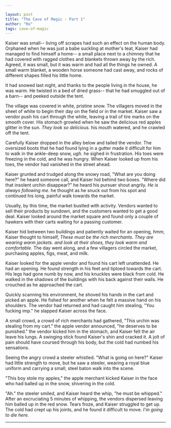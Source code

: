 ```yaml
---

layout: post
title: "The Cave of Magic - Part 1" 
author: "Ro"
tags: cave-of-magic
---
```


<!--  

Prompt: 
    [WP] you finally tracked down the source of all magic into a cave in the middle of the desert when you get to it to your suprise you see two Angels
Premise:
    Earth is a small island in the vast ocean of universe. At the very center is a desert that No man has ever crossed. At the Center of the Desert is the Cave. Cave is at the center of the World
Character:
    Angels:
        Female: Viata, Angel of Life
        Male: Moarte, Angel of Death
        Human: Kaiser - Ascends to God King of the Erdenia  
Setting:
    Anitquity
Goals:
    Intriquing world for further stories
Plot:
    Part 1:
        Kaiser Hardship
            Kaiser lives on roof of a building near the chimney stack to keep himself warm. He's poor and hungry One day when he is in the market and is trying to steal an apple from a vendor he's caught by the local law enforcement-- the "Cool name" and is whipped till he's bloody.
    Part 2:
        Kaiser sets to find the source of magic
            Kaiser has become more adapt at stealing. He's become an assassin. One day his target dodges him by using magic and Kaiser is shocked to see it.
He leaves and investigates. sneaks around and hears the Councilors are not happy about the new Mage who dominates their every conversation. Kaiser decides he wants to learn magic and sets out in search of Magic.
    Part 3:
        Kaiser finds The Cave of Magic. 
            Inside he sees two angels pinned to the wall of cave, their blood slowly dripping into a small chalice. He's thirsty and to quench it he drinks from the chalice of blood. He feels invigorated and talks to the angels. Who explain that they've been held against the will so that the "Mage Organization can create more mages." They beg him to set them free. Instead Kaiser rationalizes that he drinking their blood makes mages. He could potentially eat their heart, the source of all blood. So kills them and eats their hearts.
    Part 4:
        Kaiser ascends to the become the God King
            Kaiser has amassed a large army and today he proclaims himself as God King and ascends the Throne of Erdenia        
-->

Kaiser was small-- living off scrapes had such an effect on the human body. Orphaned when he was just a babe suckling at mother's teat, Kaiser had managed to find himself a home-- a small place next to a chimney that he had covered with ragged clothes and blankets thrown away by the rich. Agreed, it was small, but it was warm and had all the things he owned. A small warm blanket, a wooden horse someone had cast away, and rocks of different shapes filled his little home.

It had snowed last night, and thanks to the people living in the house, he was warm. He twisted in a bed of dried grass-- that he had smuggled out of a barn-- and peeked outside the tent. 

The village was covered in white, pristine snow. The villagers moved in the sheet of white to begin their day on the field or in the market. Kaiser saw a vendor push his cart through the white, leaving a trail of tire marks on the smooth cover. His stomach growled when he saw the delicious red apples glitter in the sun. *They look so delicious.* his mouth watered, and he crawled off the tent.

Carefully Kaiser dropped in the alley below and tailed the vendor. The oversized boots that he had found lying in a gutter made it difficult for him to walk in the ankle-deep snow, *ugh.* he sighed in frustration. His toes were freezing in the cold, and he was hungry. When Kaiser looked up from his toes, the vendor had vanished in the street ahead. 

Kaiser grunted and trudged along the snowy road, "What are you doing here?" he heard someone call, and Kaiser hid behind two boxes. "Where did that insolent urchin disappear?" he heard his pursuer shout angrily. *He is always following me.* he thought as he snuck out from his spot and continued his long, painful walk towards the market.

Usually, by this time, the market bustled with activity. Vendors wanted to sell their products by sundown, and the customers wanted to get a good deal. Kaiser looked around the market square and found only a couple of hawkers with their carts waiting for a passing customer. 

Kaiser hid between two buildings and patiently waited for an opening, *hmm,* Kaiser thought to himself, *These must be the rich merchants. They are wearing warm jackets. and look at their shoes, they look warm and comfortable.* The day went along, and a few villagers circled the market, purchasing apples, figs, meat, and milk. 

Kaiser looked for the apple vendor and found his cart left unattended. He had an opening. He found strength in his feet and tiptoed towards the cart. His legs had gone numb by now, and his knuckles were black from cold. He walked in the shadows of the buildings with his back against their walls. He crouched as he approached the cart.

Quickly scanning his environment, he shoved his hands in the cart and picked an apple. He fished for another when he felt a massive hand on his shoulders. The vendor had returned and had caught him stealing, "You fucking imp." he slapped Kaiser across the face. 

A small crowd, a crowd of rich merchants had gathered, "This urchin was stealing from my cart." the apple vendor announced, "he deserves to be punished." the vendor kicked him in the stomach, and Kaiser felt the air leave his lungs. A swinging stick found Kaiser's shin and cracked it. A jolt of pain should have coursed through his body, but the cold had numbed his sensations.

Seeing the angry crowd a steeler whistled. "What is going on here?" Kaiser had little strength to move, but he saw a steeler, wearing a royal blue uniform and carrying a small, steel baton walk into the scene.

"This boy stole my apples," the apple merchant kicked Kaiser in the face who had balled up in the snow, shivering in the cold. 

"Ah." the steeler smiled, and Kaiser heard the whip, "he must be whipped." After an excruciating 5 minutes of whipping, the vendors dispersed leaving him balled up in the red snow. Tears froze, and Kaiser struggled to get up. The cold had crept up his joints, and he found it difficult to move. *I'm going to die here.*

---



